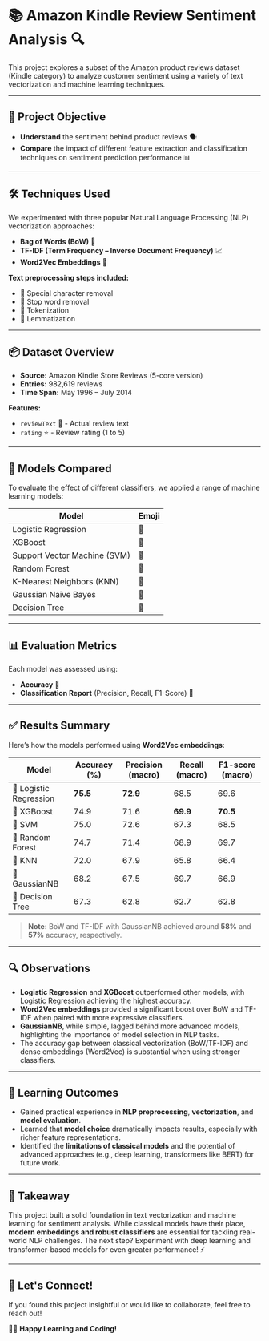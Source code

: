 # 📚 Amazon Kindle Review Sentiment Analysis 🔍

This project explores a subset of the Amazon product reviews dataset (Kindle category) to analyze customer sentiment using a variety of text vectorization and machine learning techniques.

---

## 🧠 Project Objective

- **Understand** the sentiment behind product reviews 🗣️
- **Compare** the impact of different feature extraction and classification techniques on sentiment prediction performance 📊

---

## 🛠️ Techniques Used

We experimented with three popular Natural Language Processing (NLP) vectorization approaches:

- **Bag of Words (BoW)** 👜
- **TF-IDF (Term Frequency – Inverse Document Frequency)** 📈
- **Word2Vec Embeddings** 🧬

**Text preprocessing steps included:**
- 🔹 Special character removal
- 🔹 Stop word removal
- 🔹 Tokenization
- 🔹 Lemmatization

---

## 📦 Dataset Overview

- **Source:** Amazon Kindle Store Reviews (5-core version)
- **Entries:** 982,619 reviews
- **Time Span:** May 1996 – July 2014

**Features:**
- `reviewText` 📝 - Actual review text
- `rating` ⭐ - Review rating (1 to 5)

---

## 🤖 Models Compared

To evaluate the effect of different classifiers, we applied a range of machine learning models:

| Model                 | Emoji  |
|-----------------------|--------|
| Logistic Regression   | 🔗     |
| XGBoost               | 🚀     |
| Support Vector Machine (SVM) | 🧭 |
| Random Forest         | 🌳     |
| K-Nearest Neighbors (KNN) | 👥 |
| Gaussian Naive Bayes  | 🧮     |
| Decision Tree         | 🌲     |

---

## 📊 Evaluation Metrics

Each model was assessed using:

- **Accuracy** 🎯
- **Classification Report** (Precision, Recall, F1-Score) 📄

---

## ✅ Results Summary

Here’s how the models performed using **Word2Vec embeddings**:

| Model                  | Accuracy (%) | Precision (macro) | Recall (macro) | F1-score (macro) |
|------------------------|-------------|-------------------|----------------|------------------|
| 🔗 Logistic Regression | **75.5**    | **72.9**          | 68.5           | 69.6             |
| 🚀 XGBoost             | 74.9        | 71.6              | **69.9**       | **70.5**         |
| 🧭 SVM                 | 75.0        | 72.6              | 67.3           | 68.5             |
| 🌳 Random Forest       | 74.7        | 71.4              | 68.9           | 69.7             |
| 👥 KNN                 | 72.0        | 67.9              | 65.8           | 66.4             |
| 🧮 GaussianNB          | 68.2        | 67.5              | 69.7           | 66.9             |
| 🌲 Decision Tree       | 67.3        | 62.8              | 62.7           | 62.8             |

> **Note:** BoW and TF-IDF with GaussianNB achieved around **58%** and **57%** accuracy, respectively.

---

## 🔍 Observations

- **Logistic Regression** and **XGBoost** outperformed other models, with Logistic Regression achieving the highest accuracy.
- **Word2Vec embeddings** provided a significant boost over BoW and TF-IDF when paired with more expressive classifiers.
- **GaussianNB**, while simple, lagged behind more advanced models, highlighting the importance of model selection in NLP tasks.
- The accuracy gap between classical vectorization (BoW/TF-IDF) and dense embeddings (Word2Vec) is substantial when using stronger classifiers.

---

## 🚀 Learning Outcomes

- Gained practical experience in **NLP preprocessing**, **vectorization**, and **model evaluation**.
- Learned that **model choice** dramatically impacts results, especially with richer feature representations.
- Identified the **limitations of classical models** and the potential of advanced approaches (e.g., deep learning, transformers like BERT) for future work.

---

## 🧠 Takeaway

This project built a solid foundation in text vectorization and machine learning for sentiment analysis. While classical models have their place, **modern embeddings and robust classifiers** are essential for tackling real-world NLP challenges. The next step? Experiment with deep learning and transformer-based models for even greater performance! ⚡

---

## 🤝 Let's Connect!

If you found this project insightful or would like to collaborate, feel free to reach out!

🧑‍💻 **Happy Learning and Coding!**
